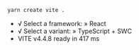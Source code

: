```bash
yarn create vite .
```

- √ Select a framework: » React
- √ Select a variant: » TypeScript + SWC
- VITE v4.4.8 ready in 417 ms
